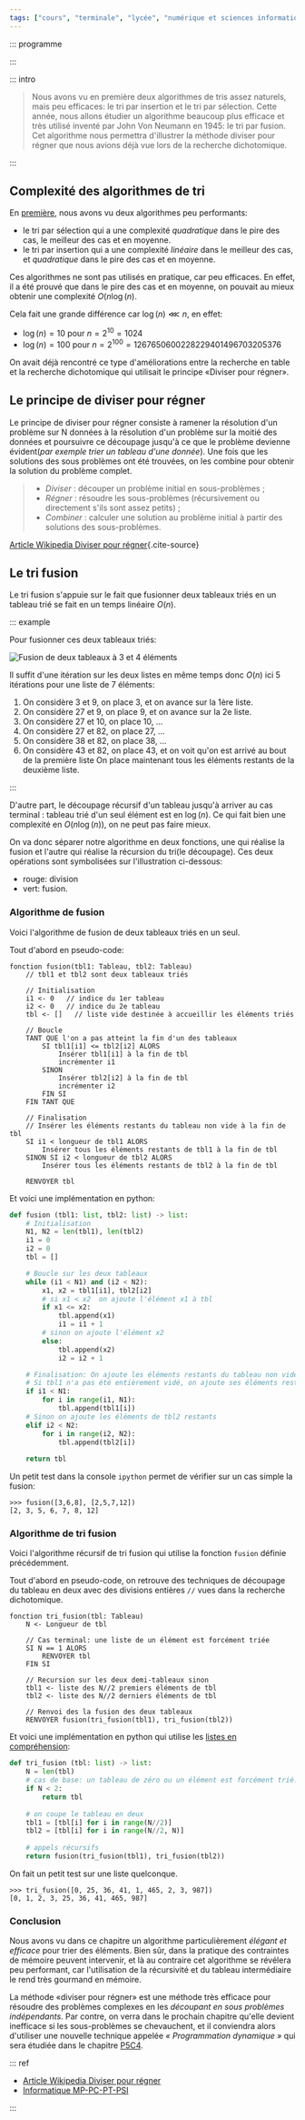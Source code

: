 ```yaml
---
tags: ["cours", "terminale", "lycée", "numérique et sciences informatiques", "nsi"]
---
```


::: programme

<!-- 
+------------------------+-----------------------------------+------------------------------------+
|        Contenus        |        Capacités attendues        |            Commentaires            |
+========================+===================================+====================================+
| Méthode « diviser pour | Écrire un algorithme utilisant la | La rotation d’une image bitmap     |
| régner ».              | méthode « diviser pour régner ».  | d’un quart de tour avec un coût en |
|                        |                                   | mémoire constant est un bon        |
|                        |                                   | exemple.                           |
|                        |                                   |                                    |
|                        |                                   | L’exemple du tri fusion permet     |
|                        |                                   | également d’exploiter la           |
|                        |                                   | récursivité et d’exhiber un        |
|                        |                                   | algorithme de coût en n log 2 n    |
|                        |                                   | dans les pires des cas.            |
+------------------------+-----------------------------------+------------------------------------+ -->

:::

::: intro

<wc-wikimage class="half right" title="Merge-sort-example-300px.gif" caption="Le tri fusion est un algorithme de tri utilisant la méthode « Diviser pour Régner » tout comme la recherche dichotomique vue en première."></wc-wikimage>

> Nous avons vu en première deux algorithmes de tris assez naturels, mais peu efficaces: le tri par
> insertion et le tri par sélection. Cette année, nous allons étudier un algorithme beaucoup plus
> efficace et très utilisé inventé par John Von Neumann en 1945: le tri par fusion. Cet algorithme
> nous permettra d'illustrer la méthode diviser pour régner que nous avions déjà vue lors de la
> recherche dichotomique.

:::

## Complexité des algorithmes de tri

En [première](../../..//1g/nsi/8-algorithmique/2-algorithmes-de-tri), nous avons vu deux algorithmes peu performants:

- le tri par sélection qui a une complexité _quadratique_ dans le pire des cas, le meilleur des cas
  et en moyenne.
- le tri par insertion qui a une complexité _linéaire_ dans le meilleur des cas, et _quadratique_
  dans le pire des cas et en moyenne.

Ces algorithmes ne sont pas utilisés en pratique, car peu efficaces. En effet, il a été prouvé que
dans le pire des cas et en moyenne, on pouvait au mieux obtenir une complexité $O(n \log(n)$.

Cela fait une grande différence car $\log(n) \lll n$, en effet:

- $\log(n) = 10$ pour $n = 2^{10} = 1024$ 
- $\log(n) = 100$ pour $n = 2^{100} = 1267650600228229401496703205376$

On avait déjà rencontré ce type d'améliorations entre la recherche en table et la recherche
dichotomique qui utilisait le principe «Diviser pour régner».

## Le principe de diviser pour régner

Le principe de diviser pour régner consiste à ramener la résolution d'un problème sur N données à
la résolution d'un problème sur la moitié des données et poursuivre ce découpage jusqu'à ce que le
problème devienne évident(_par exemple trier un tableau d'une donnée_). Une fois que les solutions
des sous problèmes ont été trouvées, on les combine pour obtenir la solution du problème complet.

> - _Diviser_ : découper un problème initial en sous-problèmes ;
> - _Régner_ : résoudre les sous-problèmes (récursivement ou directement s'ils sont assez petits) ;
> - _Combiner_ : calculer une solution au problème initial à partir des solutions des sous-problèmes.

[Article Wikipedia Diviser pour régner][wikipedia]{.cite-source}


<wc-wikimage title="Trois_étapes_illustré_avec_l'algorithme_du_tri_fusion.svg" caption="Au lieu de trier la liste entière, nous allons couper la liste en plus petites listes qui seront faciles à trier. On combinera ensuite les petites listes triées obtenues en une seule."></wc-wikimage>

## Le tri fusion

Le tri fusion s'appuie sur le fait que fusionner deux tableaux triés en un tableau trié se fait en
un temps linéaire $O(n)$.

::: example

Pour fusionner ces deux tableaux triés:

![Fusion de deux tableaux à 3 et 4 éléments](../../images/fusion-2-tab-tries.png)

Il suffit d'une itération sur les deux listes en même temps donc $O(n)$ ici 5 itérations pour une
liste de 7 éléments:

1. On considère 3 et 9, on place 3, et on avance sur la 1ère liste.
2. On considère 27 et 9, on place 9, et on avance sur la 2e liste.
3. On considère 27 et 10, on place 10, ...
3. On considère 27 et 82, on place 27, ...
4. On considère 38 et 82, on place 38, ...
5. On considère 43 et 82, on place 43, et on voit qu'on est arrivé au bout de la première liste
On place maintenant tous les éléments restants de la deuxième liste.

:::

D'autre part, le découpage récursif d'un tableau jusqu'à arriver au cas terminal : tableau trié
d'un seul élément est en $\log(n)$. Ce qui fait bien une complexité en $O(n\log(n))$, on ne peut
pas faire mieux.

On va donc séparer notre algorithme en deux fonctions, une qui réalise la fusion et l'autre qui
réalise la récursion du tri(le découpage). Ces deux opérations sont symbolisées sur l'illustration
ci-dessous:

- rouge: division
- vert: fusion.

<wc-wikimage title="Merge_sort_algorithm_diagram.svg" caption="Une fois la liste découpée, le problème du tri est simple car un tableau de un élément est forcément trié! Il ne reste alors plus qu'à fusionner."></wc-wikimage>

### Algorithme de fusion

Voici l'algorithme de fusion de deux tableaux triés en un seul.

Tout d'abord en pseudo-code:

```
fonction fusion(tbl1: Tableau, tbl2: Tableau)
    // tbl1 et tbl2 sont deux tableaux triés
    
    // Initialisation
    i1 <- 0   // indice du 1er tableau
    i2 <- 0   // indice du 2e tableau
    tbl <- []   // liste vide destinée à accueillir les éléments triés

    // Boucle
    TANT QUE l'on a pas atteint la fin d'un des tableaux
        SI tbl1[i1] <= tbl2[i2] ALORS
            Insérer tbl1[i1] à la fin de tbl
            incrémenter i1
        SINON
            Insérer tbl2[i2] à la fin de tbl
            incrémenter i2
        FIN SI
    FIN TANT QUE
    
    // Finalisation
    // Insérer les éléments restants du tableau non vide à la fin de tbl
    SI i1 < longueur de tbl1 ALORS
        Insérer tous les éléments restants de tbl1 à la fin de tbl
    SINON SI i2 < longueur de tbl2 ALORS
        Insérer tous les éléments restants de tbl2 à la fin de tbl
    
    RENVOYER tbl
```

Et voici une implémentation en python:

```python
def fusion (tbl1: list, tbl2: list) -> list:
    # Initialisation
    N1, N2 = len(tbl1), len(tbl2)
    i1 = 0
    i2 = 0
    tbl = []

    # Boucle sur les deux tableaux
    while (i1 < N1) and (i2 < N2):
        x1, x2 = tbl1[i1], tbl2[i2]
        # si x1 < x2  on ajoute l'élément x1 à tbl
        if x1 <= x2:
            tbl.append(x1)
            i1 = i1 + 1
        # sinon on ajoute l'élément x2
        else:
            tbl.append(x2)
            i2 = i2 + 1

    # Finalisation: On ajoute les éléments restants du tableau non vide restant
    # Si tbl1 n'a pas été entièrement vidé, on ajoute ses éléments restants
    if i1 < N1:
        for i in range(i1, N1):
            tbl.append(tbl1[i])
    # Sinon on ajoute les éléments de tbl2 restants
    elif i2 < N2:
        for i in range(i2, N2):
            tbl.append(tbl2[i])
        
    return tbl
```

Un petit test dans la console `ipython` permet de vérifier sur un cas simple la fusion:

```
>>> fusion([3,6,8], [2,5,7,12])
[2, 3, 5, 6, 7, 8, 12]
```

### Algorithme de tri fusion

Voici l'algorithme récursif de tri fusion qui utilise la fonction `fusion` définie précédemment.

Tout d'abord en pseudo-code, on retrouve des techniques de découpage du tableau en deux avec des
divisions entières `//` vues dans la recherche dichotomique.

```
fonction tri_fusion(tbl: Tableau)
    N <- Longueur de tbl

    // Cas terminal: une liste de un élément est forcément triée
    SI N == 1 ALORS
        RENVOYER tbl
    FIN SI

    // Recursion sur les deux demi-tableaux sinon
    tbl1 <- liste des N//2 premiers éléments de tbl
    tbl2 <- liste des N//2 derniers éléments de tbl

    // Renvoi des la fusion des deux tableaux
    RENVOYER fusion(tri_fusion(tbl1), tri_fusion(tbl2))

```

Et voici une implémentation en python qui utilise les [listes en compréhension](https://www.lyceum.fr/1g/nsi/3-representation-des-donnees-types-construits/2-tableaux#tableau-donn%C3%A9-en-compr%C3%A9hension):

```python
def tri_fusion (tbl: list) -> list:
    N = len(tbl)
    # cas de base: un tableau de zéro ou un élément est forcément trié!
    if N < 2:
        return tbl
    
    # on coupe le tableau en deux
    tbl1 = [tbl[i] for i in range(N//2)]
    tbl2 = [tbl[i] for i in range(N//2, N)]
    
    # appels récursifs
    return fusion(tri_fusion(tbl1), tri_fusion(tbl2))
```

On fait un petit test sur une liste quelconque.

```
>>> tri_fusion([0, 25, 36, 41, 1, 465, 2, 3, 987])
[0, 1, 2, 3, 25, 36, 41, 465, 987]
```

### Conclusion 

Nous avons vu dans ce chapitre un algorithme particulièrement _élégant et efficace_ pour trier des
éléments. Bien sûr, dans la pratique des contraintes de mémoire peuvent intervenir, et là au
contraire cet algorithme se révélera peu performant, car l'utilisation de la récursivité et du
tableau intermédiaire le rend très gourmand en mémoire.

La méthode «diviser pour régner» est une méthode très efficace pour résoudre des problèmes
complexes en les _découpant en sous problèmes indépendants_. Par contre, on verra dans le prochain
chapitre qu'elle devient inefficace si les sous-problèmes se chevauchent, et il conviendra alors
d'utiliser une nouvelle technique appelée _« Programmation dynamique »_ qui sera étudiée dans le
chapitre [P5C4](/tg/nsi/5-algorithmique/4-programmation-dynamique).

::: ref

- [Article Wikipedia Diviser pour régner][wikipedia]
- [Informatique MP-PC-PT-PSI](https://editions.lavoisier.fr/etudes-superieures/informatique-mp-pc-pt-psi/preaux/tec-et-doc/le-tout-en-un/livre/9782743022976)

:::

[wikipedia]: https://fr.wikipedia.org/wiki/Diviser_pour_r%C3%A9gner_(informatique)